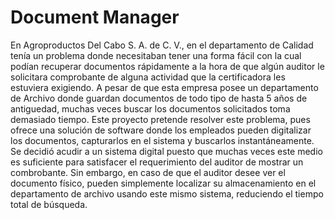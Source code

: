 # Document Manager

En Agroproductos Del Cabo S. A. de C. V., en el departamento de Calidad tenía un problema donde necesitaban tener una forma fácil con la cual podían recuperar documentos rápidamente a la hora de que algún auditor le solicitara comprobante de alguna actividad que la certificadora les estuviera exigiendo. A pesar de que esta empresa posee un departamento de Archivo donde guardan documentos de todo tipo de hasta 5 años de antiguedad, muchas veces buscar los documentos solicitados toma demasiado tiempo. Este proyecto pretende resolver este problema, pues ofrece una solución de software donde los empleados pueden digitalizar los documentos, capturarlos en el sistema y buscarlos instantáneamente. Se decidió acudir a un sistema digital puesto que muchas veces este medio es suficiente para satisfacer el requerimiento del auditor de mostrar un combrobante. Sin embargo, en caso de que el auditor desee ver el documento físico, pueden simplemente localizar su almacenamiento en el departamento de archivo usando este mismo sistema, reduciendo el tiempo total de búsqueda. 